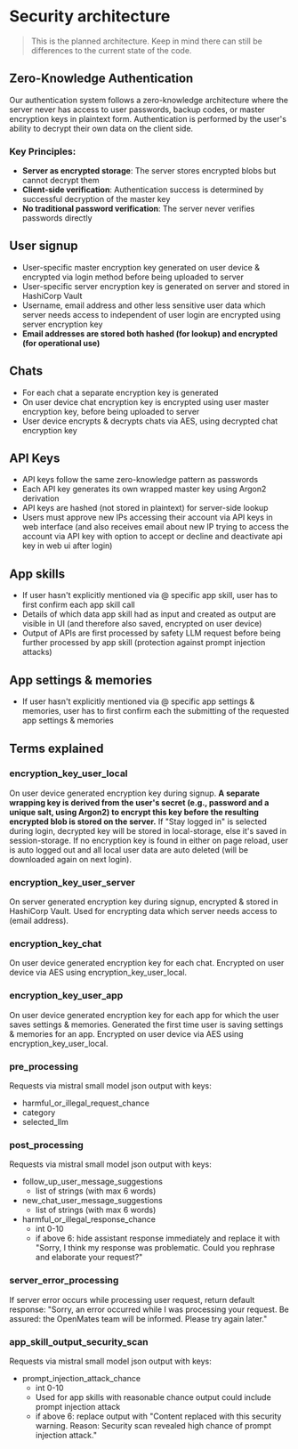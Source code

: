 # Security architecture

> This is the planned architecture. Keep in mind there can still be differences to the current state of the code.

## Zero-Knowledge Authentication

Our authentication system follows a zero-knowledge architecture where the server never has access to user passwords, backup codes, or master encryption keys in plaintext form. Authentication is performed by the user's ability to decrypt their own data on the client side.

### Key Principles:
- **Server as encrypted storage**: The server stores encrypted blobs but cannot decrypt them
- **Client-side verification**: Authentication success is determined by successful decryption of the master key
- **No traditional password verification**: The server never verifies passwords directly

## User signup

- User-specific master encryption key generated on user device & encrypted via login method before being uploaded to server
- User-specific server encryption key is generated on server and stored in HashiCorp Vault
- Username, email address and other less sensitive user data which server needs access to independent of user login are encrypted using server encryption key
- **Email addresses are stored both hashed (for lookup) and encrypted (for operational use)**

## Chats

- For each chat a separate encryption key is generated
- On user device chat encryption key is encrypted using user master encryption key, before being uploaded to server 
- User device encrypts & decrypts chats via AES, using decrypted chat encryption key

## API Keys

- API keys follow the same zero-knowledge pattern as passwords
- Each API key generates its own wrapped master key using Argon2 derivation
- API keys are hashed (not stored in plaintext) for server-side lookup
- Users must approve new IPs accessing their account via API keys in web interface (and also receives email about new IP trying to access the account via API key with option to accept or decline and deactivate api key in web ui after login)

## App skills

- If user hasn't explicitly mentioned via @ specific app skill, user has to first confirm each app skill call
- Details of which data app skill had as input and created as output are visible in UI (and therefore also saved, encrypted on user device)
- Output of APIs are first processed by safety LLM request before being further processed by app skill (protection against prompt injection attacks) 

## App settings & memories

- If user hasn't explicitly mentioned via @ specific app settings & memories, user has to first confirm each the submitting of the requested app settings & memories

## Terms explained

### encryption_key_user_local

On user device generated encryption key during signup. **A separate wrapping key is derived from the user's secret (e.g., password and a unique salt, using Argon2) to encrypt this key before the resulting encrypted blob is stored on the server.** If "Stay logged in" is selected during login, decrypted key will be stored in local-storage, else it's saved in session-storage. If no encryption key is found in either on page reload, user is auto logged out and all local user data are auto deleted (will be downloaded again on next login).

### encryption_key_user_server

On server generated encryption key during signup, encrypted & stored in HashiCorp Vault. Used for encrypting data which server needs access to (email address).

### encryption_key_chat

On user device generated encryption key for each chat.
Encrypted on user device via AES using encryption_key_user_local.

### encryption_key_user_app

On user device generated encryption key for each app for which the user saves settings & memories. Generated the first time user is saving settings & memories for an app. Encrypted on user device via AES using encryption_key_user_local.

### pre_processing

Requests via mistral small model json output with keys:

- harmful_or_illegal_request_chance
- category
- selected_llm

### post_processing

Requests via mistral small model json output with keys:

- follow_up_user_message_suggestions
	- list of strings (with max 6 words)
- new_chat_user_message_suggestions
	- list of strings (with max 6 words)
- harmful_or_illegal_response_chance
	- int 0-10
	- if above 6: hide assistant response immediately and replace it with "Sorry, I think my response was problematic. Could you rephrase and elaborate your request?"

### server_error_processing

If server error occurs while processing user request, return default response:
"Sorry, an error occurred while I was processing your request. Be assured: the OpenMates team will be informed. Please try again later."

### app_skill_output_security_scan

Requests via mistral small model json output with keys:

- prompt_injection_attack_chance
	- int 0-10
	- Used for app skills with reasonable chance output could include prompt injection attack
	- if above 6: replace output with "Content replaced with this security warning. Reason: Security scan revealed high chance of prompt injection attack."